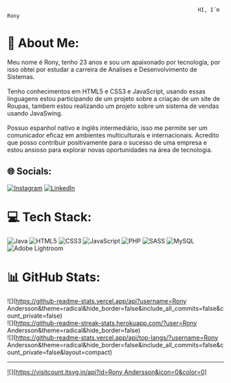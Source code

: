                                                                   HI, I´m Rony

# 💫 About Me:
Meu nome é Rony, tenho 23 anos e sou um apaixonado por tecnología, por isso obtei por estudar a carreira de Analises e Desenvolvimento de Sistemas. <br><br>Tenho conhecimentos em HTML5 e CSS3 e JavaScript, usando essas linguagens estou participando de um projeto sobre a criaçao de um site de Roupas, tambem estou realizando um projeto sobre um sistema de vendas usando JavaSwing.<br><br>Possuo espanhol nativo e inglês intermediário, isso me permite ser um comunicador eficaz em ambientes multiculturais e internacionais. Acredito que posso contribuir positivamente para o sucesso de uma empresa e estou ansioso para explorar novas oportunidades na área de tecnologia.


## 🌐 Socials:
[![Instagram](https://img.shields.io/badge/Instagram-%23E4405F.svg?logo=Instagram&logoColor=white)](https://instagram.com/roonyandersson) [![LinkedIn](https://img.shields.io/badge/LinkedIn-%230077B5.svg?logo=linkedin&logoColor=white)](https://linkedin.com/in/linkedin.com/in/rony-anderson) 

# 💻 Tech Stack:
![Java](https://img.shields.io/badge/java-%23ED8B00.svg?style=for-the-badge&logo=java&logoColor=white) ![HTML5](https://img.shields.io/badge/html5-%23E34F26.svg?style=for-the-badge&logo=html5&logoColor=white) ![CSS3](https://img.shields.io/badge/css3-%231572B6.svg?style=for-the-badge&logo=css3&logoColor=white) ![JavaScript](https://img.shields.io/badge/javascript-%23323330.svg?style=for-the-badge&logo=javascript&logoColor=%23F7DF1E) ![PHP](https://img.shields.io/badge/php-%23777BB4.svg?style=for-the-badge&logo=php&logoColor=white) ![SASS](https://img.shields.io/badge/SASS-hotpink.svg?style=for-the-badge&logo=SASS&logoColor=white) ![MySQL](https://img.shields.io/badge/mysql-%2300f.svg?style=for-the-badge&logo=mysql&logoColor=white) ![Adobe Lightroom](https://img.shields.io/badge/Adobe%20Lightroom-31A8FF.svg?style=for-the-badge&logo=Adobe%20Lightroom&logoColor=white)
# 📊 GitHub Stats:
![](https://github-readme-stats.vercel.app/api?username=Rony Andersson&theme=radical&hide_border=false&include_all_commits=false&count_private=false)<br/>
![](https://github-readme-streak-stats.herokuapp.com/?user=Rony Andersson&theme=radical&hide_border=false)<br/>
![](https://github-readme-stats.vercel.app/api/top-langs/?username=Rony Andersson&theme=radical&hide_border=false&include_all_commits=false&count_private=false&layout=compact)

---
[![](https://visitcount.itsvg.in/api?id=Rony Andersson&icon=0&color=0)](https://visitcount.itsvg.in)

<!-- Proudly created with GPRM ( https://gprm.itsvg.in ) -->
